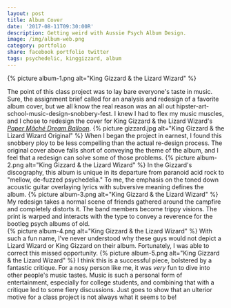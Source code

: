 ```yaml
---
layout: post
title: Album Cover
date: '2017-08-11T09:30:00R'
description: Getting weird with Aussie Psych Album Design.
image: /img/album-web.png
category: portfolio
share: facebook portfolio twitter
tags: psychedelic, kinggizzard, album
---
```

{% picture album-1.png alt="King Gizzard & the Lizard Wizard" %}

The point of this class project was to lay bare everyone's taste in music. Sure, the assignment brief called for an analysis and redesign of a favorite album cover, but we all know the real reason was an all out hipster-art-school-music-design-snobbery-fest. I knew I had to flex my music muscles, and I chose to redesign the cover for King Gizzard & the Lizard Wizard's [*Paper Mâché Dream Balloon*](http://kinggizzardandthelizardwizard.com/).
{% picture gizzard.jpg alt="King Gizzard & the Lizard Wizard Original" %}
When I began the project in earnest, I found this snobbery ploy to be less compelling than the actual re-design process. The original cover above falls short of conveying the theme of the album, and I feel that a redesign can solve some of those problems.
{% picture album-2.png alt="King Gizzard & the Lizard Wizard" %}
In the Gizzard's discography, this album is unique in its departure from paranoid acid rock to "mellow, de-fuzzed psychedelia." To me, the emphasis on the toned down acoustic guitar overlaying lyrics with subversive meaning defines the album.
{% picture album-3.png alt="King Gizzard & the Lizard Wizard" %}
My redesign takes a normal scene of friends gathered around the campfire and completely distorts it. The band members become trippy visions. The print is warped and interacts with the type to convey a reverence for the bootleg psych albums of old.   
{% picture album-4.png alt="King Gizzard & the Lizard Wizard" %}
With such a fun name, I've never understood why these guys would not depict a Lizard Wizard or King Gizzard on their album. Fortunately, I was able to correct this missed opportunity.
{% picture album-5.png alt="King Gizzard & the Lizard Wizard" %}
I think this is a successful piece, bolstered by a fantastic critique. For a nosy person like me, it was *very* fun to dive into other people's music tastes. Music is such a personal form of entertainment, especially for college students, and combining that with a critique led to some fiery discussions. Just goes to show that an ulterior motive for a class project is not always what it seems to be!

